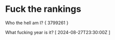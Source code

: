# Fuck the rankings

Who the hell am I?
{ 3799261 }

What fucking year is it?
[ 2024-08-27T23:30:00Z ]
